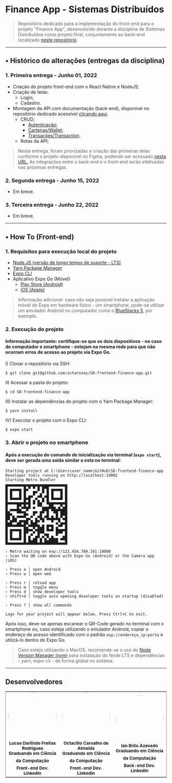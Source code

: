 # Finance App - Sistemas Distribuídos
> Repositório dedicado para a implementação do front-end para o projeto "Finance App", desenvolvido durante a disciplina de Sistemas Distribuídos como projeto final, conjuntamente ao back-end localizado <a href="https://github.com/octaroxas/api-finance-app">neste repositório</a>.

---
## • Histórico de alterações (entregas da disciplina)
### 1. Primeira entrega - Junho 01, 2022
- Criação do projeto front-end com o React Native e NodeJS;
- Criação de telas:
  - Login;
  - Cadastro.
- Montagem da API com documentação (back-end), disponível no repositório dedicado acessível <a href="https://github.com/octaroxas/api-finance-app">clicando aqui</a>.
  - CRUD;
    - <a href="https://github.com/octaroxas/api-finance-app/blob/main/docs/api/Auth.md">Autenticação;</a>
    - <a href="https://github.com/octaroxas/api-finance-app/blob/main/docs/api/Wallet.md">Carteiras/Wallet</a>;
    - <a href="https://github.com/octaroxas/api-finance-app/blob/main/docs/api/Transaction.md">Transações/Transaction</a>.
  - Rotas da API;
> Nesta entrega, foram priorizadas a criação das primeiras telas conforme o projeto disponível no Figma, podendo ser acessado <a href="https://www.figma.com/file/YTsOFf1ZLPYqk3Z0HmocaN/Finance-App?node-id=0%3A1">nesta URL.</a> As integrações entre o back-end e o front-end serão efetivadas nas próximas entregas.

### 2. Segunda entrega - Junho 15, 2022
- Em breve.

### 3. Terceira entrega - Junho 22, 2022
- Em breve.

---

## • How To (Front-end)

### 1. Requisitos para execução local do projeto
- <a href="https://nodejs.org/en/">Node.JS (versão de longo tempo de suporte - LTS)</a>
- <a href="https://yarnpkg.com/getting-started/install">Yarn Package Manager</a>
- <a href="https://docs.expo.dev/get-started/installation/">Expo CLI</a>
- Aplicativo Expo Go (Móvel)
  - <a href="https://play.google.com/store/apps/details?id=host.exp.exponent&referrer=www">Play Store (Android)</a>
  - <a href="https://itunes.apple.com/app/apple-store/id982107779">iOS (Apple)</a>

> Informação adicional: caso não seja possível instalar a aplicação móvel do Expo em hardware físico - um smartphone, pode-se utilizar um emulador Android no computador como o <a href="https://www.bluestacks.com/">BlueStacks 5</a>, por exemplo.

### 2. Execução do projeto
#### **Informação importante**: certifique-se que os dois dispositivos - no caso de computador e smartphone - estejam na mesma rede para que não ocorram erros de acesso ao projeto via Expo Go.

I) Clonar o repositório via SSH:
   ```
   $ git clone git@github.com:octaroxas/SD-frontend-finance-app.git 
   ```

II) Acessar a pasta do projeto:
   ```
   $ cd SD-frontend-finance-app 
   ```

III) Instalar as dependências do projeto com o Yarn Package Manager:
   ```
   $ yarn install 
   ```

IV) Executar o projeto com o Expo CLI:
   ```
   $ expo start 
   ```


### 3. Abrir o projeto no smartphone

#### Após a execução do comando de inicialização via terminal (```expo start```), deve ser gerada uma saída similar a esta no terminal:
```
Starting project at C:\Users\user_name\GitHub\SD-frontend-finance-app
Developer tools running on http://localhost:19002
Starting Metro Bundler
▄▄▄▄▄▄▄▄▄▄▄▄▄▄▄▄▄▄▄▄▄▄▄▄▄▄▄
█ ▄▄▄▄▄ █▄▀ ▀ █ █▀█ ▄▄▄▄▄ █
█ █   █ █   █▀ ▄▀ █ █   █ █
█ █▄▄▄█ █▄█▀ ▄▀▀▄▀█ █▄▄▄█ █
█▄▄▄▄▄▄▄█▄█ █ █▄▀ █▄▄▄▄▄▄▄█
█    █▀▄█▄█ ▄ ▀▀▄▄▄██▄ ▄▀▄█
█▄▀▀▀██▄▄▀  ▄▄ ▄█▀█ ▀██▀███
██▀▄ ▄▄▄█▀ ▄▀ ▄█ ▄█ ▄ █ █▀█
█▀▄██ ▄▄▄█▀▄ █▄▀█ ▀▀█▀▀█ ▀█
███▄▄██▄█▀▄███▄ ▄ ▄▄▄ ▀▄█▀█
█ ▄▄▄▄▄ ██▄▄▀▄███ █▄█ █▄▄▄█
█ █   █ █▀ ▄▀ █▀▀▄▄   █▀▀ █
█ █▄▄▄█ █ █ ▄█▀▄▀▄▀▄█▄▄ ▄██
█▄▄▄▄▄▄▄█▄████▄█▄██████▄▄▄█

› Metro waiting on exp://123.456.789.101:19000
› Scan the QR code above with Expo Go (Android) or the Camera app (iOS)

› Press a │ open Android
› Press w │ open web

› Press r │ reload app
› Press m │ toggle menu
› Press d │ show developer tools
› shift+d │ toggle auto opening developer tools on startup (disabled)

› Press ? │ show all commands

Logs for your project will appear below. Press Ctrl+C to exit.
```

Após isso, deve-se apenas escanear o QR-Code gerado no terminal com o smartphone ou, caso esteja utilizando o emulador Android, copiar o endereço de acesso identificado com o padrão ```exp://endereço_ip:porta``` e utilizá-lo dentro do Expo Go.

> Caso esteja utilizando o MacOS, recomenda-se o uso do <a href="https://github.com/nvm-sh/nvm">Node Version Manager (nvm)</a> para instalação do Node LTS e dependências - yarn, expo-cli - de forma global no sistema.

---

## Desenvolvedores
<table style="border: 1px solid gray;">
  <tr>
    <td align="center"><a href="https://github.com/NepZR"><img style="width: 150px; height: 150; border-radius: 100%;" src="https://avatars.githubusercontent.com/u/37887926" width="100px;" alt=""/><br /><sub><b>Lucas Darlindo Freitas Rodrigues</b></sub></a><br /><sub><b>Graduando em Ciência da Computação</sub></a><br /><sub><b>Front-end Dev.</sub></a><br /><a href="https://www.linkedin.com/in/lucasdfr"><sub><b>LinkedIn</b></sub></a></td>
    <td align="center"><a href="https://github.com/octaroxas"><img style="width: 150px; height: 150; border-radius: 100%;" src="https://avatars.githubusercontent.com/u/46870808" width="100px;" alt=""/><br /><sub><b>Octacílio Carvalho de Almeida</b></sub></a><br /><sub><b>Graduando em Ciência da Computação</sub></a><br /><sub><b>Front-end Dev.</sub></a><br /><a href="https://www.linkedin.com/in/octacilio-c-almeida/"><sub><b>LinkedIn</b></sub></a></td>
    <td align="center"><a href="https://github.com/ianbrito"><img style="width: 150px; height: 150; border-radius: 100%;" src="https://avatars.githubusercontent.com/u/20650133" width="100px;" alt=""/><br /><sub><b>Ian Brito Azevedo</b></sub></a><br /><sub><b>Graduando em Ciência da Computação</sub></a><br /><sub><b>Back-end Dev.</sub></a><br /><a href="https://www.linkedin.com/in/ianbazevedo/"><sub><b>LinkedIn</b></sub></a></td>
  </tr>
<table>
